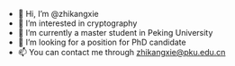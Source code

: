 - 👋 Hi, I’m @zhikangxie
- 👀 I’m interested in cryptography
- 🌱 I’m currently a master student in Peking University
- 💞️ I’m looking for a position for PhD candidate
- 📫 You can contact me through zhikangxie@pku.edu.cn

<!---
zhikangxie/zhikangxie is a ✨ special ✨ repository because its `README.md` (this file) appears on your GitHub profile.
You can click the Preview link to take a look at your changes.
--->
